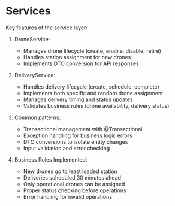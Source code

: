 
# Services
Key features of the service layer:

1. DroneService:
    - Manages drone lifecycle (create, enable, disable, retire)
    - Handles station assignment for new drones
    - Implements DTO conversion for API responses

2. DeliveryService:
    - Handles delivery lifecycle (create, schedule, complete)
    - Implements both specific and random drone assignment
    - Manages delivery timing and status updates
    - Validates business rules (drone availability, delivery status)

3. Common patterns:
    - Transactional management with @Transactional
    - Exception handling for business logic errors
    - DTO conversions to isolate entity changes
    - Input validation and error checking

4. Business Rules Implemented:
    - New drones go to least loaded station
    - Deliveries scheduled 30 minutes ahead
    - Only operational drones can be assigned
    - Proper status checking before operations
    - Error handling for invalid operations

